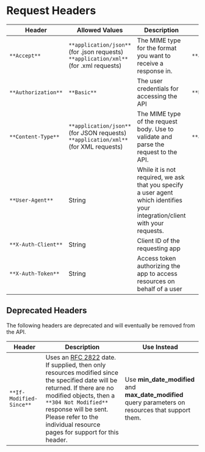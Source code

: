 # Request Headers

| Header | Allowed Values | Description | Example |
| --- | --- | --- | --- |
| `**Accept**` | `**application/json**` (for .json requests) `**application/xml**` (for .xml requests) | The MIME type for the format you want to receive a response in.|`**application/xml**` |
| `**Authorization**`| `**Basic**`| The user credentials for accessing the API | `**Basic YWRtaW46cGFzc3dvcmQ=**` |
| `**Content-Type**` | `**application/json**` (for JSON requests) `**application/xml**` (for XML requests) | The MIME type of the request body. Use to validate and parse the request to the API. | `**application/json**` |
| `**User-Agent**` | String | While it is not required, we ask that you specify a user agent which identifies your integration/client with your requests. |
| `**X-Auth-Client**` | String | Client ID of the requesting app |
| `**X-Auth-Token**` | String | Access token authorizing the app to access resources on behalf of a user |

## Deprecated Headers

The following headers are deprecated and will eventually be removed from the API.

| Header | Description | Use Instead |
| --- | --- | --- |
| `**If-Modified-Since**` | Uses an [RFC 2822](http://tools.ietf.org/html/rfc2822#section-3.3) date. If supplied, then only resources modified since the specified date will be returned. If there are no modified objects, then a `**304 Not Modified**` response will be sent. Please refer to the individual resource pages for support for this header. | Use **min_date_modified** and **max_date_modified** query parameters on resources that support them. |
